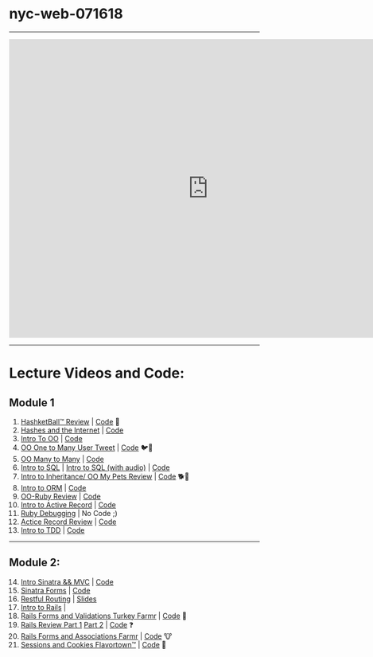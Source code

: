 # nyc-web-071618

---

<iframe src="https://calendar.google.com/calendar/embed?src=flatironschool.com_gtkhij0mvuvh26cbmovv7iouh4%40group.calendar.google.com&ctz=America%2FNew_York" style="border: 0" width="800" height="600" frameborder="0" scrolling="no"></iframe>

---

# Lecture Videos and Code:

## Module 1

1. [HashketBall™️ Review](https://www.youtube.com/watch?v=uS5O0N7TVQw) | [Code](https://github.com/learn-co-students/nyc-web-071618/tree/master/01-hashketball-review) 🏀
2. [Hashes and the Internet](https://www.youtube.com/watch?v=BN4KE3ps6gc&feature=youtu.be)  | [Code](https://github.com/learn-co-students/nyc-web-071618/tree/master/02-hashes-and-internet)
3. [Intro To OO](https://www.youtube.com/watch?v=gjVcYv_qm6s&feature=youtu.be) | [Code](https://github.com/learn-co-students/nyc-web-071618/tree/master/03-intro-to-oo)
4. [OO One to Many User Tweet](https://www.youtube.com/watch?v=kMTkLBN4mlI) | [Code](https://github.com/learn-co-students/nyc-web-071618/tree/master/04-oo-one-to-many) 🐦🥚
5. [OO Many to Many](https://www.youtube.com/watch?v=HYeNKfH70us) | [Code](https://github.com/learn-co-students/nyc-web-071618/tree/master/05-many-to-many-relationships)
6. [Intro to SQL](https://www.youtube.com/watch?v=NfARe7ROpPA&feature=youtu.be) | [Intro to SQL (with audio)](https://www.youtube.com/watch?v=24maeY3xe-c&feature=youtu.be) | [Code](https://github.com/learn-co-students/nyc-web-071618/tree/master/06-intro-sql)
7. [Intro to Inheritance/ OO My Pets Review](https://www.youtube.com/watch?v=MLj9PeC8wuI) | [Code](https://github.com/learn-co-students/nyc-web-071618/tree/master/07-intro-inheritance-oo-pets-review) 🐕🐶
8. [Intro to ORM](https://youtu.be/FySRxxCTQIM) | [Code](https://github.com/learn-co-students/nyc-web-071618/tree/master/08-intro-to-orm)
9. [OO-Ruby Review](https://youtu.be/T52Sl-RD9xs) | [Code](https://github.com/learn-co-students/nyc-web-071618/tree/master/09-oo-ruby-review)
10. [Intro to Active Record](https://www.youtube.com/watch?v=fAZPqWtzNHU) | [Code](https://github.com/learn-co-students/nyc-web-071618/tree/master/10-intro-to-active-record)
11. [Ruby Debugging](https://www.youtube.com/watch?v=GD4yl3cbKTY) | No Code ;)
12. [Actice Record Review](https://youtu.be/Nu5LuhLxinA) | [Code](https://github.com/learn-co-students/nyc-web-071618/tree/master/12-active-record-review)
13. [Intro to TDD](https://youtu.be/5uD4x8qFlOQ) | [Code](https://github.com/learn-co-students/nyc-web-071618/tree/master/13-intro-to-tdd)

---

## Module 2:
14. [Intro Sinatra && MVC](https://www.youtube.com/watch?v=LrHcMmYVCOE) | [Code](https://github.com/learn-co-students/nyc-web-071618/tree/master/14-intro-sinatra-mvc)
15. [Sinatra Forms](https://youtu.be/roygwxECxpE) | [Code](https://github.com/learn-co-students/nyc-web-071618/tree/master/15-sinatra-forms)
16. [Restful Routing](https://youtu.be/BJj9LC1TUd0) | [Slides](https://docs.google.com/presentation/d/1no3yw_Vw4hBzGDlsEDcubvFnowi-Exjg9FW_VJid_U0/edit?usp=sharing)
17. [Intro to Rails](https://www.youtube.com/watch?v=5bOPqvCZgKI&feature=youtu.be) |
18. [Rails Forms and Validations Turkey Farmr](https://www.youtube.com/watch?v=ssQ2uVVeflI) | [Code](https://github.com/learn-co-students/nyc-web-071618/tree/master/17-rails-validations-turkey-farmr) 🦃
19. [Rails Review Part 1](https://www.youtube.com/watch?v=QPpa6-cnY8U) [Part 2](https://www.youtube.com/watch?v=zmtpHy5rRsw) | [Code](https://github.com/learn-co-students/nyc-web-071618/tree/master/18-rails-review) ❓
20. [Rails Forms and Associations Farmr](https://www.youtube.com/watch?v=AKOTSj4KB0M) | [Code](https://github.com/learn-co-students/nyc-web-071618/tree/master/19-rails-associations-forms-farmr) 🐮
21. [Sessions and Cookies Flavortown™️](https://www.youtube.com/watch?v=1gkSezbL6WQ) | [Code](https://github.com/learn-co-students/nyc-web-071618/tree/master/20-rails-sessions-cookies-flavortown) 🧀
